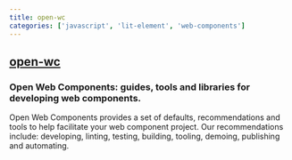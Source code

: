 ```yaml
---
title: open-wc
categories: ['javascript', 'lit-element', 'web-components']
---
```

## [open-wc](https://github.com/open-wc/open-wc)

### Open Web Components: guides, tools and libraries for developing web components.


Open Web Components provides a set of defaults, recommendations and tools to help facilitate your web component project. Our recommendations include: developing, linting, testing, building, tooling, demoing, publishing and automating.
